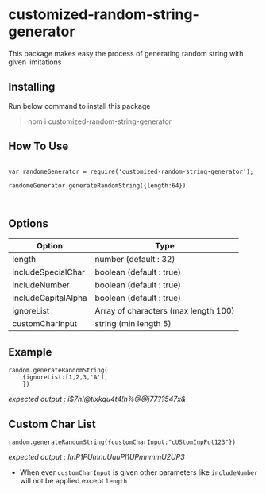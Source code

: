 
# customized-random-string-generator

  

This package makes easy the process of generating random string with given limitations

  

## Installing

Run below command to install this package

  

> npm i customized-random-string-generator

  
  

## How To Use

```

var randomeGenerator = require('customized-random-string-generator');

randomeGenerator.generateRandomString({length:64})

  

```

## Options

| Option      | Type        |
|--|--|
| length | number (default : 32) |
| includeSpecialChar| boolean (default : true) |
| includeNumber    |  boolean (default : true) | 
| includeCapitalAlpha|  boolean (default : true) |
| ignoreList   | Array of characters (max length 100) |
| customCharInput| string (min length 5) |

## Example

    random.generateRandomString(
	    {ignoreList:[1,2,3,'A'],
	    })
*expected output :*
*i$7h!@tixkqu4t4!h%@@j77??547x&*
## Custom Char List 

    random.generateRandomString({customCharInput:"cUStomInpPut123"})
*expected output :*
*ImP1PUmnuUuuPI1UPmnmmU2UP3*

 -  When ever `customCharInput` is given other parameters like `includeNumber` will not  be applied except `length`
